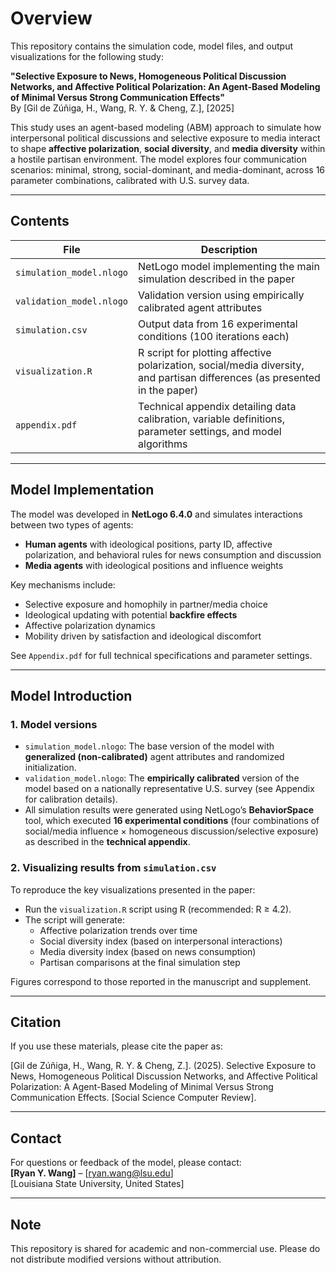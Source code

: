 # Overview

This repository contains the simulation code, model files, and output visualizations for the following study:

**"Selective Exposure to News, Homogeneous Political Discussion Networks, and Affective Political Polarization: An Agent-Based Modeling of Minimal Versus Strong Communication Effects"**  
By [Gil de Zúñiga, H., Wang, R. Y. & Cheng, Z.], [2025]  

This study uses an agent-based modeling (ABM) approach to simulate how interpersonal political discussions and selective exposure to media interact to shape **affective polarization**, **social diversity**, and **media diversity** within a hostile partisan environment. The model explores four communication scenarios: minimal, strong, social-dominant, and media-dominant, across 16 parameter combinations, calibrated with U.S. survey data.

---

## Contents

| File | Description |
|------|-------------|
| `simulation_model.nlogo` | NetLogo model implementing the main simulation described in the paper |
| `validation_model.nlogo` | Validation version using empirically calibrated agent attributes |
| `simulation.csv` | Output data from 16 experimental conditions (100 iterations each) |
| `visualization.R` | R script for plotting affective polarization, social/media diversity, and partisan differences (as presented in the paper) |
| `appendix.pdf` | Technical appendix detailing data calibration, variable definitions, parameter settings, and model algorithms |

---

## Model Implementation

The model was developed in **NetLogo 6.4.0** and simulates interactions between two types of agents:

- **Human agents** with ideological positions, party ID, affective polarization, and behavioral rules for news consumption and discussion
- **Media agents** with ideological positions and influence weights

Key mechanisms include:
- Selective exposure and homophily in partner/media choice
- Ideological updating with potential **backfire effects**
- Affective polarization dynamics
- Mobility driven by satisfaction and ideological discomfort

See `Appendix.pdf` for full technical specifications and parameter settings.

---

## Model Introduction

### 1. **Model versions**

- `simulation_model.nlogo`: The base version of the model with **generalized (non-calibrated)** agent attributes and randomized initialization.
- `validation_model.nlogo`: The **empirically calibrated** version of the model based on a nationally representative U.S. survey (see Appendix for calibration details).
- All simulation results were generated using NetLogo’s **BehaviorSpace** tool, which executed **16 experimental conditions** (four combinations of social/media influence × homogeneous discussion/selective exposure) as described in the **technical appendix**.

### 2. **Visualizing results from `simulation.csv`**

To reproduce the key visualizations presented in the paper:

- Run the `visualization.R` script using R (recommended: R ≥ 4.2).
- The script will generate:
  - Affective polarization trends over time  
  - Social diversity index (based on interpersonal interactions)  
  - Media diversity index (based on news consumption)  
  - Partisan comparisons at the final simulation step

Figures correspond to those reported in the manuscript and supplement.

---

## Citation

If you use these materials, please cite the paper as:

[Gil de Zúñiga, H., Wang, R. Y. & Cheng, Z.]. (2025). Selective Exposure to News, Homogeneous Political Discussion Networks, and Affective Political Polarization: A Agent-Based Modeling of Minimal Versus Strong Communication Effects. [Social Science Computer Review].

---

## Contact

For questions or feedback of the model, please contact:  
**[Ryan Y. Wang]** – [ryan.wang@lsu.edu]  
[Louisiana State University, United States]

---

## Note

This repository is shared for academic and non-commercial use. Please do not distribute modified versions without attribution.
